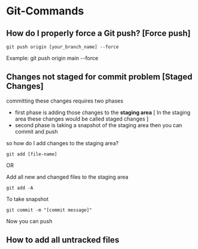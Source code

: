 # Git-Commands
 

## How do I properly force a Git push? [**Force push**]  
 
 `git push origin [your_branch_name] --force`
   
   Example: git push origin main --force

   


## Changes not staged for commit problem [**Staged Changes**]

committing these changes requires two phases
 - first phase is adding those changes to the **staging area** [ In the staging area these changes would be called staged changes ]
- second phase is taking a snapshot of the staging area
then you can commit and push

so how do I add changes to the staging area?

`git add [file-name]`

OR

Add all new and changed files to the staging area
   
`git add -A	`

To take snapshot

`git commit -m "[commit message]"`

Now you can push




## How to add all untracked files

 


